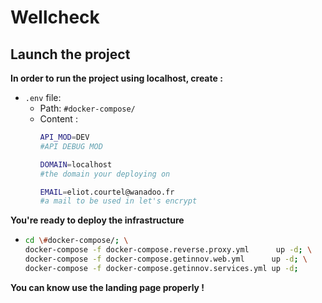 # Wellcheck

## Launch the project

**In order to run the project using localhost, create :**

- `.env` file:
  * Path: `#docker-compose/`
  * Content :
    ```bash
    API_MOD=DEV
    #API DEBUG MOD

    DOMAIN=localhost
    #the domain your deploying on

    EMAIL=eliot.courtel@wanadoo.fr
    #a mail to be used in let's encrypt
    ```
**You're ready to deploy the infrastructure**

* ```bash
  cd \#docker-compose/; \
  docker-compose -f docker-compose.reverse.proxy.yml      up -d; \
  docker-compose -f docker-compose.getinnov.web.yml      up -d; \
  docker-compose -f docker-compose.getinnov.services.yml up -d;
  ```

**You can know use the landing page properly !**
